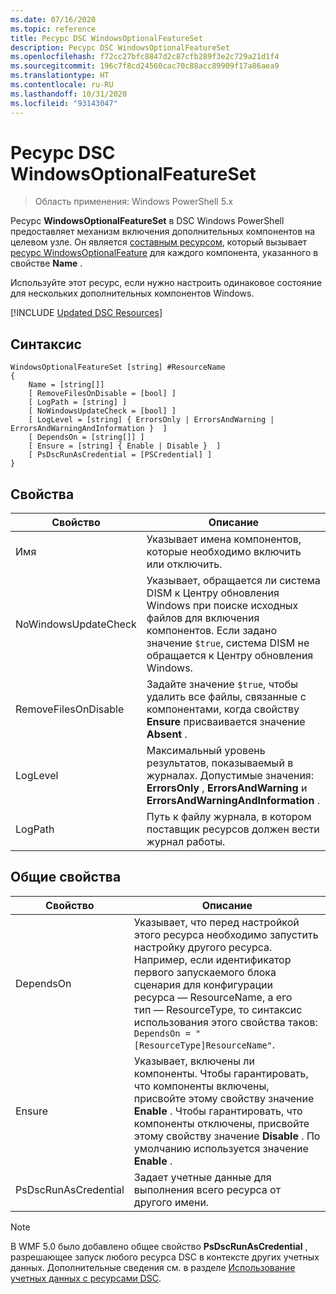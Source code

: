 ```yaml
---
ms.date: 07/16/2020
ms.topic: reference
title: Ресурс DSC WindowsOptionalFeatureSet
description: Ресурс DSC WindowsOptionalFeatureSet
ms.openlocfilehash: f72cc27bfc8847d2c87cfb289f3e2c729a21d1f4
ms.sourcegitcommit: 196c7f8cd24560cac70c88acc89909f17a86aea9
ms.translationtype: HT
ms.contentlocale: ru-RU
ms.lasthandoff: 10/31/2020
ms.locfileid: "93143047"
---
```

# <a name="dsc-windowsoptionalfeatureset-resource"></a>Ресурс DSC WindowsOptionalFeatureSet

> Область применения: Windows PowerShell 5.x

Ресурс **WindowsOptionalFeatureSet** в DSC Windows PowerShell предоставляет механизм включения дополнительных компонентов на целевом узле. Он является [составным ресурсом](../../../resources/authoringResourceComposite.md), который вызывает [ресурс WindowsOptionalFeature](windowsOptionalFeatureResource.md) для каждого компонента, указанного в свойстве **Name** .

Используйте этот ресурс, если нужно настроить одинаковое состояние для нескольких дополнительных компонентов Windows.

[!INCLUDE [Updated DSC Resources](../../../../../includes/dsc-resources.md)]

## <a name="syntax"></a>Синтаксис

```Syntax
WindowsOptionalFeatureSet [string] #ResourceName
{
    Name = [string[]]
    [ RemoveFilesOnDisable = [bool] ]
    [ LogPath = [string] ]
    [ NoWindowsUpdateCheck = [bool] ]
    [ LogLevel = [string] { ErrorsOnly | ErrorsAndWarning | ErrorsAndWarningAndInformation }  ]
    [ DependsOn = [string[]] ]
    [ Ensure = [string] { Enable | Disable }  ]
    [ PsDscRunAsCredential = [PSCredential] ]
}
```

## <a name="properties"></a>Свойства

|Свойство |Описание |
|---|---|
|Имя |Указывает имена компонентов, которые необходимо включить или отключить. |
|NoWindowsUpdateCheck |Указывает, обращается ли система DISM к Центру обновления Windows при поиске исходных файлов для включения компонентов. Если задано значение `$true`, система DISM не обращается к Центру обновления Windows. |
|RemoveFilesOnDisable |Задайте значение `$true`, чтобы удалить все файлы, связанные с компонентами, когда свойству **Ensure** присваивается значение **Absent** . |
|LogLevel |Максимальный уровень результатов, показываемый в журналах. Допустимые значения: **ErrorsOnly** , **ErrorsAndWarning** и **ErrorsAndWarningAndInformation** . |
|LogPath |Путь к файлу журнала, в котором поставщик ресурсов должен вести журнал работы. |

## <a name="common-properties"></a>Общие свойства

|Свойство |Описание |
|---|---|
|DependsOn |Указывает, что перед настройкой этого ресурса необходимо запустить настройку другого ресурса. Например, если идентификатор первого запускаемого блока сценария для конфигурации ресурса — ResourceName, а его тип — ResourceType, то синтаксис использования этого свойства таков: `DependsOn = "[ResourceType]ResourceName"`. |
|Ensure |Указывает, включены ли компоненты. Чтобы гарантировать, что компоненты включены, присвойте этому свойству значение **Enable** . Чтобы гарантировать, что компоненты отключены, присвойте этому свойству значение **Disable** . По умолчанию используется значение **Enable** . |
|PsDscRunAsCredential |Задает учетные данные для выполнения всего ресурса от другого имени. |

> [!NOTE]
> В WMF 5.0 было добавлено общее свойство **PsDscRunAsCredential** , разрешающее запуск любого ресурса DSC в контексте других учетных данных. Дополнительные сведения см. в разделе [Использование учетных данных с ресурсами DSC](../../../configurations/runasuser.md).
